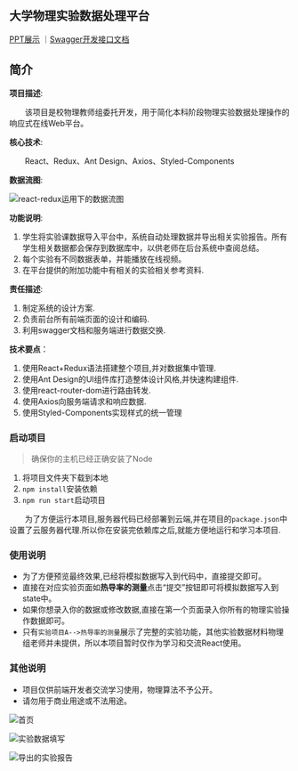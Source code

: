 ## 大学物理实验数据处理平台

[PPT展示](https://827652549.github.io/zzuli_wuli.pptx)
｜[Swagger开发接口文档](http://47.103.4.115:8091/docs/)
## 简介
**项目描述**:

&emsp;&emsp;该项目是校物理教师组委托开发，用于简化本科阶段物理实验数据处理操作的响应式在线Web平台。

**核心技术**:

&emsp;&emsp;React、Redux、Ant Design、Axios、Styled-Components

**数据流图**:

![react-redux运用下的数据流图](https://s2.ax1x.com/2020/02/25/3tTGuT.md.jpg)

**功能说明**:

1. 学生将实验课数据导入平台中，系统自动处理数据并导出相关实验报告。所有学生相关数据都会保存到数据库中，以供老师在后台系统中查阅总结。
2. 每个实验有不同数据表单，并能播放在线视频。
3. 在平台提供的附加功能中有相关的实验相关参考资料.


**责任描述**:

1. 制定系统的设计方案.
2. 负责前台所有前端页面的设计和编码.
3. 利用swagger文档和服务端进行数据交换.

**技术要点**：

1. 使用React+Redux语法搭建整个项目,并对数据集中管理.
2. 使用Ant Design的UI组件库打造整体设计风格,并快速构建组件.
3. 使用react-router-dom进行路由转发.
4. 使用Axios向服务端请求和响应数据.
5. 使用Styled-Components实现样式的统一管理

### 启动项目
>确保你的主机已经正确安装了Node

1. 将项目文件夹下载到本地
2. `npm install`安装依赖
3. `npm run start`启动项目


&emsp;&emsp;为了方便运行本项目,服务器代码已经部署到云端,并在项目的`package.json`中设置了云服务器代理.所以你在安装完依赖库之后,就能方便地运行和学习本项目.

### 使用说明
- 为了方便预览最终效果,已经将模拟数据写入到代码中，直接提交即可。
- 直接在对应实验页面如**热导率的测量**点击“提交”按钮即可将模拟数据写入到state中。
- 如果你想录入你的数据或修改数据,直接在第一个页面录入你所有的物理实验操作数据即可。
- 只有`实验项目A-->热导率的测量`展示了完整的实验功能，其他实验数据材料物理组老师并未提供，所以本项目暂时仅作为学习和交流React使用。
### 其他说明
- 项目仅供前端开发者交流学习使用，物理算法不予公开。
- 请勿用于商业用途或不法用途。


![首页](https://s2.ax1x.com/2020/02/23/33Aj4f.jpg)

![实验数据填写](https://s2.ax1x.com/2020/02/23/33EII0.jpg)

![导出的实验报告](https://s2.ax1x.com/2020/02/23/33E5aq.jpg)






